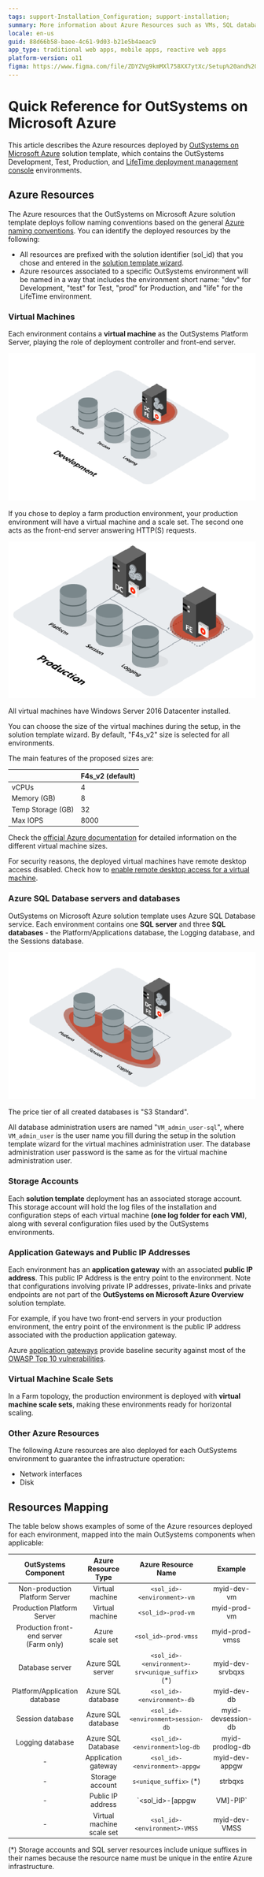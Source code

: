 ```yaml
---
tags: support-Installation_Configuration; support-installation;
summary: More information about Azure Resources such as VMs, SQL databases, storage, virtual machine scale sets.
locale: en-us
guid: 88d66b58-baee-4c61-9d03-b21e5b4aeac9
app_type: traditional web apps, mobile apps, reactive web apps
platform-version: o11
figma: https://www.figma.com/file/ZDYZVg9kmMXl758XX7ytXc/Setup%20and%20maintain%20your%20OutSystems%20Infrastructure?node-id=352:1274
---
```


# Quick Reference for OutSystems on Microsoft Azure

This article describes the Azure resources deployed by [OutSystems on Microsoft Azure](intro.md "OutSystems on Microsoft Azure Overview") solution template, which contains the OutSystems Development, Test, Production, and [LifeTime deployment management console](../../../managing-the-applications-lifecycle/intro.md) environments.

## Azure Resources 

The Azure resources that the OutSystems on Microsoft Azure solution template deploys follow naming conventions based on the general [Azure naming conventions](https://docs.microsoft.com/en-us/azure/architecture/best-practices/naming-conventions). You can identify the deployed resources by the following:

* All resources are prefixed with the solution identifier (sol_id) that you chose and entered in the [solution template wizard](set-up-platform.md#run-the-solution-template-wizard "Set Up OutSystems on Microsoft Azure").
* Azure resources associated to a specific OutSystems environment will be named in a way that includes the environment short name: "dev" for Development, "test" for Test, "prod" for Production, and "life" for the LifeTime environment.

### Virtual Machines

Each environment contains a **virtual machine** as the OutSystems Platform Server, playing the role of deployment controller and front-end server.

![Diagram showing the OutSystems deployment controller and front-end server virtual machine on Azure](images/deployment_controller-and_front-end.png "OutSystems Deployment Controller and Front-End Server")

If you chose to deploy a farm production environment, your production environment will have a virtual machine and a scale set. The second one acts as the front-end server answering HTTP(S) requests.

![Diagram illustrating an additional front-end server in the OutSystems farm production environment on Azure](images/additional-front-end-server.png "OutSystems Additional Front-End Server")

All virtual machines have Windows Server 2016 Datacenter installed.

You can choose the size of the virtual machines during the setup, in the solution template wizard. By default, "F4s_v2" size is selected for all environments.

The main features of the proposed sizes are:

 | |  **F4s_v2** (default)
---|---  
vCPUs  |  4  
Memory (GB)  |  8  
Temp Storage (GB)  |  32  
Max IOPS  |  8000
  
Check the [official Azure documentation](<https://docs.microsoft.com/en-us/azure/virtual-machines/windows/sizes>) for detailed information on the different virtual machine sizes.

For security reasons, the deployed virtual machines have remote desktop access disabled. Check how to [enable remote desktop access for a virtual machine](additional-configurations.md#enable-remote-desktop-for-a-virtual-machine "OutSystems on Microsoft Azure - Additional Configurations").

### Azure SQL Database servers and databases

OutSystems on Microsoft Azure solution template uses Azure SQL Database service. Each environment contains one **SQL server** and three **SQL databases** \- the Platform/Applications database, the Logging database, and the Sessions database.

![Diagram of OutSystems Azure SQL Database servers and databases for different environments](images/databases.png "OutSystems Azure SQL Databases")

The price tier of all created databases is "S3 Standard".

All database administration users are named "`VM_admin_user-sql`", where `VM_admin_user` is the user name you fill during the setup in the solution template wizard for the virtual machines administration user. The database administration user password is the same as for the virtual machine administration user.

### Storage Accounts

Each **solution template** deployment has an associated storage account. This storage account will hold the log files of the installation and configuration steps of each virtual machine **(one log folder for each VM)**, along with several configuration files used by the OutSystems environments.

### Application Gateways and Public IP Addresses

Each environment has an **application gateway** with an associated **public IP address**. This public IP Address is the entry point to the environment. Note that configurations involving private IP addresses, private-links and private endpoints are not part of the **OutSystems on Microsoft Azure Overview** solution template.

For example, if you have two front-end servers in your production environment, the entry point of the environment is the public IP address associated with the production application gateway.

Azure [application gateways](<https://azure.microsoft.com/en-us/blog/azure-web-application-firewall-waf-generally-available/>) provide baseline security against most of the [OWASP Top 10 vulnerabilities](<https://www.owasp.org/index.php/Category:OWASP_Top_Ten_Project>).

### Virtual Machine Scale Sets

In a Farm topology, the production environment is deployed with **virtual machine scale sets**, making these environments ready for horizontal scaling.

### Other Azure Resources

The following Azure resources are also deployed for each OutSystems environment to guarantee the infrastructure operation:

* Network interfaces
* Disk

## Resources Mapping

The table below shows examples of some of the Azure resources deployed for each environment, mapped into the main OutSystems components when applicable:

|OutSystems Component|Azure Resource Type|Azure Resource Name|Example|  
|:------------------:|:-----------------:|:-----------------:|:-----:|
|Non-production Platform Server|Virtual machine|`<sol_id>-<environment>-vm`|myid-dev-vm|
|Production Platform Server|Virtual machine|`<sol_id>-prod-vm`|myid-prod-vm|
|Production front-end server<br/>(Farm only)|Azure scale set|`<sol_id>-prod-vmss`|myid-prod-vmss|
|Database server|Azure SQL server|`<sol_id>-<environment>-srv<unique_suffix>` (*)|myid-dev-srvbqxs|
|Platform/Application database|Azure SQL database|`<sol_id>-<environment>-db`|myid-dev-db|
|Session database|Azure SQL database|`<sol_id>-<environment>session-db`|myid-devsession-db|
|Logging database|Azure SQL Database|`<sol_id>-<environment>log-db`|myid-prodlog-db|
|-|Application gateway|`<sol_id>-<environment>-appgw`|myid-dev-appgw|
|-|Storage account|`s<unique_suffix>` (*)|strbqxs|
|-|Public IP address|`<sol_id>-<environment>[appgw|VM]-PIP`|myid-dev-appgw-PIP|
|-|Virtual machine scale set|`<sol_id>-<environment>-VMSS`|myid-dev-VMSS|

(*) Storage accounts and SQL server resources include unique suffixes in their names because the resource name must be unique in the entire Azure infrastructure.
